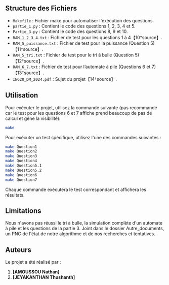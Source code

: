 ## Structure des Fichiers

- `Makefile` : Fichier make pour automatiser l'exécution des questions.
- `partie_1.py` : Contient le code des questions 1, 2, 3, 4 et 5.
- `Partie_3.py` : Contient le code des questions 8, 9 et 10.
- `RAM_1_2_3_4.txt` : Fichier de test pour les questions 1 à 4【10†source】.
- `RAM_5_puissance.txt` : Fichier de test pour la puissance (Question 5)【11†source】.
- `RAM_5_tri.txt` : Fichier de test pour le tri à bulle (Question 5)【12†source】.
- `RAM_6_7.txt` : Fichier de test pour l’automate à pile (Questions 6 et 7)【13†source】.
- `IN620_DM_2024.pdf` : Sujet du projet【14†source】.

## Utilisation

Pour exécuter le projet, utilisez la commande suivante (pas recommandé car le test pour les questions 6 et 7 affiche prend beaucoup de pas de calcul et gêne la visibilité):

```bash
make
```

Pour exécuter un test spécifique, utilisez l'une des commandes suivantes :

```bash
make Question1
make Question2
make Question3
make Question4
make Question5.1
make Question5.2
make Question6
make Question7
```

Chaque commande exécutera le test correspondant et affichera les résultats.

## Limitations

Nous n'avons pas réussi le tri à bulle, la simulation complète d'un automate à pile et les questions de la partie 3.
Joint dans le dossier Autre_documents, un PNG de l'état de notre algorithme et de nos recherches et tentatives.

## Auteurs

Le projet a été réalisé par :

1. **[AMOUSSOU Nathan]**
2. **[JEYAKANTHAN Thushanth]**